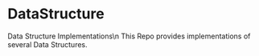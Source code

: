 # DataStructure
Data Structure Implementations\n
This Repo provides implementations of several Data Structures.
